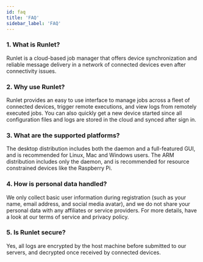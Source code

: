 ```yaml
---
id: faq
title: 'FAQ'
sidebar_label: 'FAQ'
---
```


### 1. What is Runlet?

Runlet is a cloud-based job manager that offers device synchronization and reliable message delivery in a network of connected devices even after connectivity issues.

### 2. Why use Runlet?

Runlet provides an easy to use interface to manage jobs across a fleet of connected devices, trigger remote executions, and view logs from remotely executed jobs. You can also quickly get a new device started since all configuration files and logs are stored in the cloud and synced after sign in.

### 3. What are the supported platforms?

The desktop distribution includes both the daemon and a full-featured GUI, and is recommended for Linux, Mac and Windows users. The ARM distribution includes only the daemon, and is recommended for resource constrained devices like the Raspberry Pi.

### 4. How is personal data handled?

We only collect basic user information during registration (such as your name, email address, and social media avatar), and we do not share your personal data with any affiliates or service providers. For more details, have a look at our terms of service and privacy policy.

### 5. Is Runlet secure?

Yes, all logs are encrypted by the host machine before submitted to our servers, and decrypted once received by connected devices.

